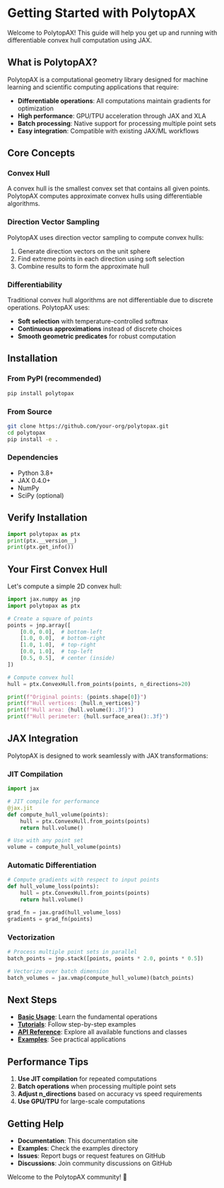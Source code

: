 # Getting Started with PolytopAX

Welcome to PolytopAX! This guide will help you get up and running with differentiable convex hull computation using JAX.

## What is PolytopAX?

PolytopAX is a computational geometry library designed for machine learning and scientific computing applications that require:

- **Differentiable operations**: All computations maintain gradients for optimization
- **High performance**: GPU/TPU acceleration through JAX and XLA
- **Batch processing**: Native support for processing multiple point sets
- **Easy integration**: Compatible with existing JAX/ML workflows

## Core Concepts

### Convex Hull

A convex hull is the smallest convex set that contains all given points. PolytopAX computes approximate convex hulls using differentiable algorithms.

### Direction Vector Sampling

PolytopAX uses direction vector sampling to compute convex hulls:
1. Generate direction vectors on the unit sphere
2. Find extreme points in each direction using soft selection
3. Combine results to form the approximate hull

### Differentiability

Traditional convex hull algorithms are not differentiable due to discrete operations. PolytopAX uses:
- **Soft selection** with temperature-controlled softmax
- **Continuous approximations** instead of discrete choices
- **Smooth geometric predicates** for robust computation

## Installation

### From PyPI (recommended)

```bash
pip install polytopax
```

### From Source

```bash
git clone https://github.com/your-org/polytopax.git
cd polytopax
pip install -e .
```

### Dependencies

- Python 3.8+
- JAX 0.4.0+
- NumPy
- SciPy (optional)

## Verify Installation

```python
import polytopax as ptx
print(ptx.__version__)
print(ptx.get_info())
```

## Your First Convex Hull

Let's compute a simple 2D convex hull:

```python
import jax.numpy as jnp
import polytopax as ptx

# Create a square of points
points = jnp.array([
    [0.0, 0.0],  # bottom-left
    [1.0, 0.0],  # bottom-right
    [1.0, 1.0],  # top-right
    [0.0, 1.0],  # top-left
    [0.5, 0.5],  # center (inside)
])

# Compute convex hull
hull = ptx.ConvexHull.from_points(points, n_directions=20)

print(f"Original points: {points.shape[0]}")
print(f"Hull vertices: {hull.n_vertices}")
print(f"Hull area: {hull.volume():.3f}")
print(f"Hull perimeter: {hull.surface_area():.3f}")
```

## JAX Integration

PolytopAX is designed to work seamlessly with JAX transformations:

### JIT Compilation

```python
import jax

# JIT compile for performance
@jax.jit
def compute_hull_volume(points):
    hull = ptx.ConvexHull.from_points(points)
    return hull.volume()

# Use with any point set
volume = compute_hull_volume(points)
```

### Automatic Differentiation

```python
# Compute gradients with respect to input points
def hull_volume_loss(points):
    hull = ptx.ConvexHull.from_points(points)
    return hull.volume()

grad_fn = jax.grad(hull_volume_loss)
gradients = grad_fn(points)
```

### Vectorization

```python
# Process multiple point sets in parallel
batch_points = jnp.stack([points, points * 2.0, points * 0.5])

# Vectorize over batch dimension
batch_volumes = jax.vmap(compute_hull_volume)(batch_points)
```

## Next Steps

- **[Basic Usage](user_guide/basic_usage.md)**: Learn the fundamental operations
- **[Tutorials](tutorials/index.md)**: Follow step-by-step examples
- **[API Reference](api/index.md)**: Explore all available functions and classes
- **[Examples](examples/index.md)**: See practical applications

## Performance Tips

1. **Use JIT compilation** for repeated computations
2. **Batch operations** when processing multiple point sets
3. **Adjust n_directions** based on accuracy vs speed requirements
4. **Use GPU/TPU** for large-scale computations

## Getting Help

- **Documentation**: This documentation site
- **Examples**: Check the examples directory
- **Issues**: Report bugs or request features on GitHub
- **Discussions**: Join community discussions on GitHub

Welcome to the PolytopAX community! 🎉